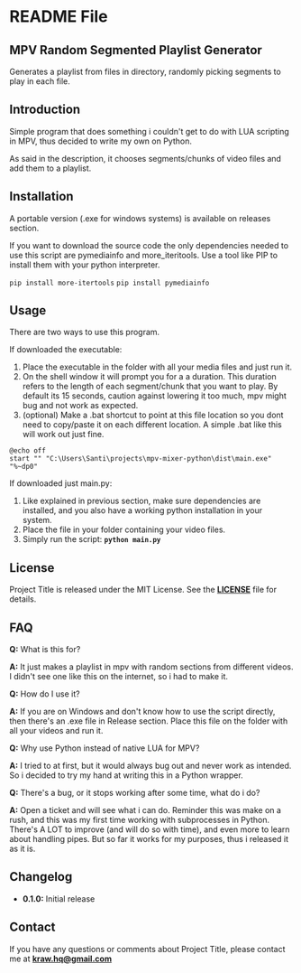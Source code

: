 # **README File**

## **MPV Random Segmented Playlist Generator**

Generates a playlist from files in directory, randomly picking segments to play in each file.

## **Introduction**

Simple program that does something i couldn't get to do with LUA scripting in MPV, thus decided to write my own on Python.

As said in the description, it chooses segments/chunks of video files and add them to a playlist.

## **Installation**

A portable version (.exe for windows systems) is available on releases section.

If you want to download the source code the only dependencies needed to use this script are pymediainfo and more_iteritools. Use a tool like PIP to install them with your python interpreter.

`pip install more-itertools`
`pip install pymediainfo`

## **Usage**

There are two ways to use this program.

If downloaded the executable:

1. Place the executable in the folder with all your media files and just run it.
2. On the shell window it will prompt you for a a duration. This duration refers to the length of each segment/chunk that you want to play. By default its 15 seconds, caution against lowering it too much, mpv might bug and not work as expected.
3. (optional) Make a .bat shortcut to point at this file location so you dont need to copy/paste it on each different location. A simple .bat like this will work out just fine.

```
@echo off
start "" "C:\Users\Santi\projects\mpv-mixer-python\dist\main.exe" "%~dp0"
```

If downloaded just main.py:

1. Like explained in previous section, make sure dependencies are installed, and you also have a working python installation in your system.
2. Place the file in your folder containing your video files.
3. Simply run the script: **`python main.py`**

## **License**

Project Title is released under the MIT License. See the **[LICENSE](https://www.blackbox.ai/share/LICENSE)** file for details.

## **FAQ**

**Q:** What is this for?

**A:** It just makes a playlist in mpv with random sections from different videos. I didn't see one like this on the internet, so i had to make it.

**Q:** How do I use it?

**A:** If you are on Windows and don't know how to use the script directly, then there's an .exe file in Release section. Place this file on the folder with all your videos and run it.

**Q:** Why use Python instead of native LUA for MPV?

**A:** I tried to at first, but it would always bug out and never work as intended. So i decided to try my hand at writing this in a Python wrapper.

**Q:** There's a bug, or it stops working after some time, what do i do?

**A:** Open a ticket and will see what i can do. Reminder this was make on a rush, and this was my first time working with subprocesses in Python. There's A LOT to improve (and will do so with time), and even more to learn about handling pipes. But so far it works for my purposes, thus i released it as it is.

## **Changelog**

- **0.1.0:** Initial release

## **Contact**

If you have any questions or comments about Project Title, please contact me at **kraw.hq@gmail.com**
